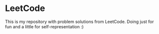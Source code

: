 # LeetCode

This is my repository with problem solutions from LeetCode. Doing just for fun and a little for self-representation :)
